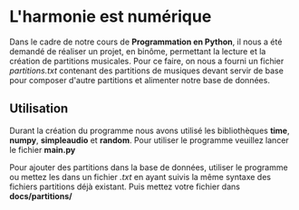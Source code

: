 # L'harmonie est numérique

Dans le cadre de notre cours de **Programmation en Python**, il nous a été demandé de réaliser un projet, en binôme, permettant la lecture et la création de partitions musicales.
Pour ce faire, on nous a fourni un fichier _partitions.txt_ contenant des partitions de musiques devant servir de base pour composer d'autre partitions et alimenter notre base de données.

## Utilisation

Durant la création du programme nous avons utilisé les bibliothèques **time**, **numpy**, **simpleaudio** et **random**.
Pour utiliser le programme veuillez lancer le fichier **main.py**

Pour ajouter des partitions dans la base de données, utiliser le programme ou mettez les dans un fichier _.txt_ en ayant suivis la même syntaxe des fichiers partitions déjà existant. Puis mettez votre fichier dans **docs/partitions/**
